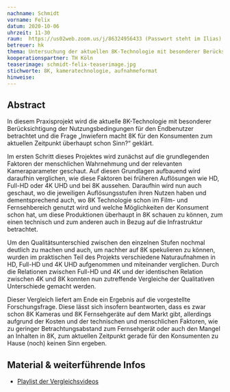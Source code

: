 ```yaml
---
nachname: Schmidt
vorname: Felix
datum: 2020-10-06
uhrzeit: 11-30
raum:  https://us02web.zoom.us/j/86324956433 (Passwort steht im Ilias) Präsentation
betreuer: hk
thema: Untersuchung der aktuellen 8K-Technologie mit besonderer Berücksichtigung der Nutzungsbedingungen fur den Endverbraucher
kooperationspartner: TH Köln
teaserimage: schmidt-felix-teaserimage.jpg
stichworte: 8K, kameratechnologie, aufnahmeformat
hinweise:
---
```


## Abstract

In diesem Praxisprojekt wird die aktuelle 8K-Technologie mit besonderer Berücksichtigung der Nutzungsbedingungen für den Endbenutzer betrachtet und die Frage „Inwiefern macht 8K für den Konsumenten zum aktuellen Zeitpunkt überhaupt schon Sinn?“ geklärt.

Im ersten Schritt dieses Projektes wird zunächst auf die grundlegenden Faktoren der menschlichen Wahrnehmung und der relevanten Kameraparameter geschaut. Auf diesen Grundlagen aufbauend wird daraufhin verglichen, wie diese Faktoren bei früheren Auflösungen wie HD, Full-HD oder 4K UHD und bei 8K aussehen. Daraufhin wird nun auch geschaut, wo die jeweiligen Auflösungsstufen ihren Nutzen haben und dementsprechend auch, wo 8K Technologie schon im Film- und Fernsehbereich genutzt wird und welche Möglichkeiten der Konsument schon hat, um diese Produktionen überhaupt in 8K schauen zu können, zum einen technisch und zum anderen auch in Bezug auf die Infrastruktur betrachtet.

Um den Qualitätsunterschied zwischen den einzelnen Stufen nochmal deutlich zu machen und auch, um nachher auf 8K spekulieren zu können, wurden im praktischen Teil des Projekts verschiedene Naturaufnahmen in HD, Full-HD und 4K UHD aufgenommen und miteinander verglichen. Durch die Relationen zwischen Full-HD und 4K und der identischen Relation zwischen 4K und 8K konnten nun zutreffende Vergleiche der Qualitativen Unterschiede gemacht werden.   

Dieser Vergleich liefert am Ende ein Ergebnis auf die vorgestellte Forschungsfrage. 
Diese lässt sich insofern beantworten, dass es zwar schon 8K Kameras und 8K Fernsehgeräte auf dem Markt gibt, allerdings aufgrund der Kosten und der technischen und menschlichen Faktoren, wie zu geringer Betrachtungsabstand zum Fernsehgerät oder auch den Mangel an Inhalten in 8K, zum aktuellen Zeitpunkt gerade für den Konsumenten zu Hause (noch) keinen Sinn ergeben.


## Material & weiterführende Infos
- [Playlist der Vergleichsvideos](https://www.youtube.com/playlist?list=PLeO27O4OndkFBXVxVB_unnl2V2LvD2vVt)